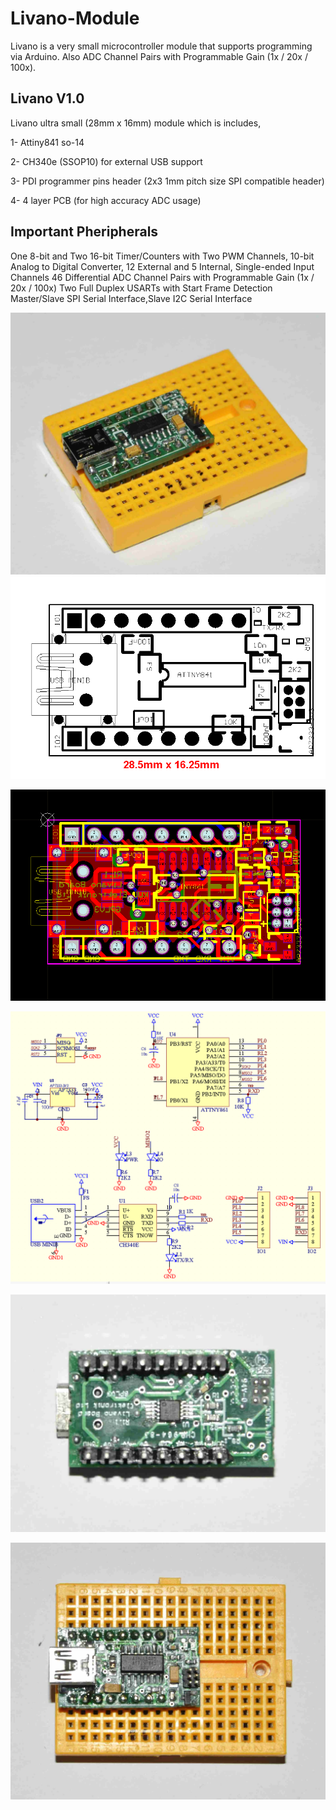 # Livano-Module

Livano is a very small microcontroller module that supports programming via Arduino.
Also ADC Channel Pairs with Programmable Gain (1x / 20x / 100x).

Livano V1.0
---------------

Livano ultra small (28mm x 16mm) module which is includes,

1- Attiny841 so-14

2- CH340e (SSOP10) for external USB support

3- PDI programmer pins header (2x3 1mm pitch size SPI compatible header)

4- 4 layer PCB (for high accuracy ADC usage)

Important Pheripherals
-------------------------
One 8-bit and Two 16-bit Timer/Counters with Two PWM Channels, 10-bit Analog to Digital Converter, 12 External and 5 Internal, Single-ended Input Channels
46 Differential ADC Channel Pairs with Programmable Gain (1x / 20x / 100x)
Two Full Duplex USARTs with Start Frame Detection
Master/Slave SPI Serial Interface,Slave I2C Serial Interface

![GitHub Logo](/_dsc5287.jpg) ![GitHub Logo](/livano_r1.bmp)

![GitHub Logo](/livano_pcb_r1.bmp)

![GitHub Logo](/livano_sch_r1.bmp)

![GitHub Logo](/_dsc5289.jpg)

![GitHub Logo](/_dsc5290.jpg)
